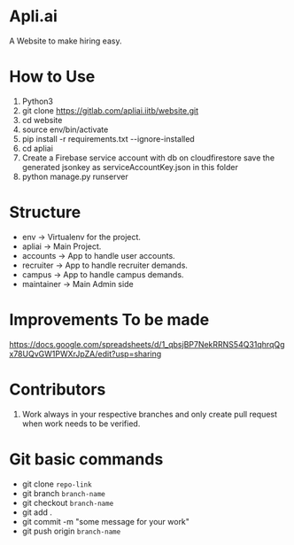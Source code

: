 # Apli.ai
A Website to make hiring easy.

# How to Use

1. Python3
2. git clone https://gitlab.com/apliai.iitb/website.git
3. cd website
4. source env/bin/activate
5. pip install -r requirements.txt --ignore-installed
6. cd apliai
7. Create a Firebase service account with db on cloudfirestore save the generated jsonkey as serviceAccountKey.json in this folder
8. python manage.py runserver

# Structure

* env -> Virtualenv for the project.
* apliai -> Main Project.
* accounts -> App to handle user accounts.
* recruiter -> App to handle recruiter demands.
* campus -> App to handle campus demands.
* maintainer -> Main Admin side

# Improvements To be made

https://docs.google.com/spreadsheets/d/1_qbsjBP7NekRRNS54Q31qhrqQgx78UQvGW1PWXrJpZA/edit?usp=sharing

# Contributors

1. Work always in your respective branches and only create pull request when work needs to be verified.

# Git basic commands

* git clone `repo-link`
* git branch `branch-name`
* git checkout `branch-name`
* git add .
* git commit -m "some message for your work"
* git push origin `branch-name`
